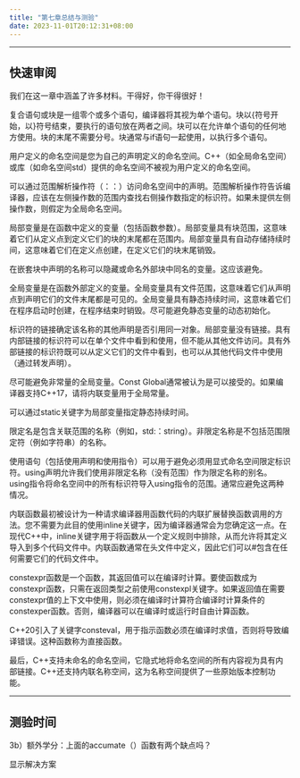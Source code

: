 ```yaml
---
title: "第七章总结与测验"
date: 2023-11-01T20:12:31+08:00
---
```


***
## 快速审阅

我们在这一章中涵盖了许多材料。干得好，你干得很好！

复合语句或块是一组零个或多个语句，编译器将其视为单个语句。块以{符号开始，以}符号结束，要执行的语句放在两者之间。块可以在允许单个语句的任何地方使用。块的末尾不需要分号。块通常与if语句一起使用，以执行多个语句。

用户定义的命名空间是您为自己的声明定义的命名空间。C++（如全局命名空间）或库（如命名空间std）提供的命名空间不被视为用户定义的命名空间。

可以通过范围解析操作符（：：）访问命名空间中的声明。范围解析操作符告诉编译器，应该在左侧操作数的范围内查找右侧操作数指定的标识符。如果未提供左侧操作数，则假定为全局命名空间。

局部变量是在函数中定义的变量（包括函数参数）。局部变量具有块范围，这意味着它们从定义点到定义它们的块的末尾都在范围内。局部变量具有自动存储持续时间，这意味着它们在定义点创建，在定义它们的块末尾销毁。

在嵌套块中声明的名称可以隐藏或命名外部块中同名的变量。这应该避免。

全局变量是在函数外部定义的变量。全局变量具有文件范围，这意味着它们从声明点到声明它们的文件末尾都是可见的。全局变量具有静态持续时间，这意味着它们在程序启动时创建，在程序结束时销毁。尽可能避免静态变量的动态初始化。

标识符的链接确定该名称的其他声明是否引用同一对象。局部变量没有链接。具有内部链接的标识符可以在单个文件中看到和使用，但不能从其他文件访问。具有外部链接的标识符既可以从定义它们的文件中看到，也可以从其他代码文件中使用（通过转发声明）。

尽可能避免非常量的全局变量。Const Global通常被认为是可以接受的。如果编译器支持C++17，请将内联变量用于全局常量。

可以通过static关键字为局部变量指定静态持续时间。

限定名是包含关联范围的名称（例如，std:：string）。非限定名称是不包括范围限定符（例如字符串）的名称。

使用语句（包括使用声明和使用指令）可以用于避免必须用显式命名空间限定标识符。using声明允许我们使用非限定名称（没有范围）作为限定名称的别名。using指令将命名空间中的所有标识符导入using指令的范围。通常应避免这两种情况。

内联函数最初被设计为一种请求编译器用函数代码的内联扩展替换函数调用的方法。您不需要为此目的使用inline关键字，因为编译器通常会为您确定这一点。在现代C++中，inline关键字用于将函数从一个定义规则中排除，从而允许将其定义导入到多个代码文件中。内联函数通常在头文件中定义，因此它们可以#包含在任何需要它们的代码文件中。

constexpr函数是一个函数，其返回值可以在编译时计算。要使函数成为constexpr函数，只需在返回类型之前使用constexpl关键字。如果返回值在需要constexpr值的上下文中使用，则必须在编译时计算符合编译时计算条件的constexper函数。否则，编译器可以在编译时或运行时自由计算函数。

C++20引入了关键字consteval，用于指示函数必须在编译时求值，否则将导致编译错误。这种函数称为直接函数。

最后，C++支持未命名的命名空间，它隐式地将命名空间的所有内容视为具有内部链接。C++还支持内联名称空间，这为名称空间提供了一些原始版本控制功能。

***
## 测验时间

3b）额外学分：上面的accumate（）函数有两个缺点吗？

显示解决方案

